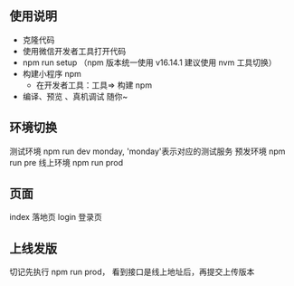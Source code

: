 ## 使用说明

- 克隆代码
- 使用微信开发者工具打开代码
- npm run setup （npm 版本统一使用 v16.14.1 建议使用 nvm 工具切换）
- 构建小程序 npm
  - 在开发者工具：工具=> 构建 npm
- 编译、预览 、真机调试 随你~

## 环境切换

测试环境 npm run dev monday, 'monday'表示对应的测试服务
预发环境 npm run pre
线上环境 npm run prod

## 页面

index 落地页
login 登录页

## 上线发版

切记先执行 npm run prod， 看到接口是线上地址后，再提交上传版本

